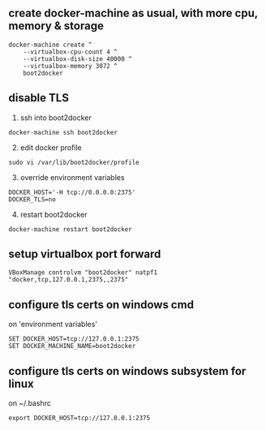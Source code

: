 ## create docker-machine as usual, with more cpu, memory & storage
```
docker-machine create ^
    --virtualbox-cpu-count 4 ^
    --virtualbox-disk-size 40000 ^
    --virtualbox-memory 3072 ^
    boot2docker
```

## disable TLS
1. ssh into boot2docker
```
docker-machine ssh boot2docker
```
2. edit docker profile
```
sudo vi /var/lib/boot2docker/profile
```
3. override environment variables
```
DOCKER_HOST='-H tcp://0.0.0.0:2375'
DOCKER_TLS=no
```
4. restart boot2docker
```
docker-machine restart boot2docker
```

## setup virtualbox port forward
```
VBoxManage controlvm "boot2docker" natpf1 "docker,tcp,127.0.0.1,2375,,2375"
```

## configure tls certs on windows cmd
on 'environment variables'
```
SET DOCKER_HOST=tcp://127.0.0.1:2375
SET DOCKER_MACHINE_NAME=boot2docker
```

## configure tls certs on windows subsystem for linux
on ~/.bashrc
```
export DOCKER_HOST=tcp://127.0.0.1:2375
```